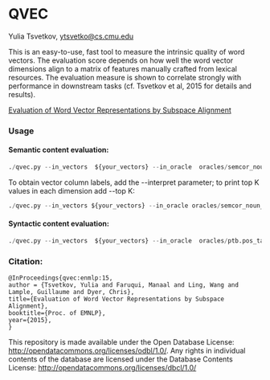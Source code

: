QVEC
========
Yulia Tsvetkov, ytsvetko@cs.cmu.edu

This is an easy-to-use, fast tool to measure the intrinsic quality of word vectors. The
evaluation score depends on how well the word vector dimensions align to a matrix of features
manually crafted from lexical resources. The evaluation measure is shown to correlate strongly
with performance in downstream tasks (cf. Tsvetkov et al, 2015 for details and results).

<a href="http://www.cs.cmu.edu/~ytsvetko/papers/qvec.pdf">Evaluation of Word Vector Representations by Subspace Alignment</a>
  </li> 

### Usage
#### Semantic content evaluation: 

```py
./qvec.py --in_vectors  ${your_vectors} --in_oracle  oracles/semcor_noun_verb.supersenses    
```
To obtain vector column labels, add the --interpret parameter; to print top K values in each dimension add --top K: 

```py
./qvec.py --in_vectors ${your_vectors} --in_oracle oracles/semcor_noun_verb.supersenses --interpret --top 10
```


#### Syntactic content evaluation: 

```py
./qvec.py --in_vectors  ${your_vectors} --in_oracle  oracles/ptb.pos_tags    
```


### Citation:
    @InProceedings{qvec:enmlp:15,
    author = {Tsvetkov, Yulia and Faruqui, Manaal and Ling, Wang and Lample, Guillaume and Dyer, Chris},
    title={Evaluation of Word Vector Representations by Subspace Alignment},
    booktitle={Proc. of EMNLP},
    year={2015},
    }

This repository is made available under the Open Database License: http://opendatacommons.org/licenses/odbl/1.0/. Any rights in individual contents of the database are licensed under the Database Contents License: http://opendatacommons.org/licenses/dbcl/1.0/

